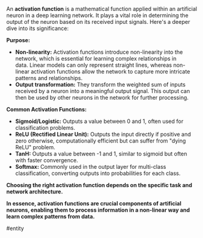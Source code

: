 An **activation function** is a mathematical function applied within an artificial neuron in a deep learning network. It plays a vital role in determining the output of the neuron based on its received input signals. Here's a deeper dive into its significance:

**Purpose:**

- **Non-linearity:** Activation functions introduce non-linearity into the network, which is essential for learning complex relationships in data. Linear models can only represent straight lines, whereas non-linear activation functions allow the network to capture more intricate patterns and relationships.
- **Output transformation:** They transform the weighted sum of inputs received by a neuron into a meaningful output signal. This output can then be used by other neurons in the network for further processing.

**Common Activation Functions:**

- **Sigmoid/Logistic:** Outputs a value between 0 and 1, often used for classification problems.
- **ReLU (Rectified Linear Unit):** Outputs the input directly if positive and zero otherwise, computationally efficient but can suffer from "dying ReLU" problem.
- **TanH:** Outputs a value between -1 and 1, similar to sigmoid but often with faster convergence.
- **Softmax:** Commonly used in the output layer for multi-class classification, converting outputs into probabilities for each class.

**Choosing the right activation function depends on the specific task and network architecture.**

**In essence, activation functions are crucial components of artificial neurons, enabling them to process information in a non-linear way and learn complex patterns from data.**

#entity 